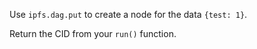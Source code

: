 Use `ipfs.dag.put` to create a node for the data `{test: 1}`.

Return the CID from your `run()` function.